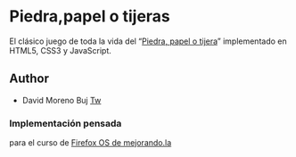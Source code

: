 Piedra,papel o tijeras
=====================

El clásico juego de toda la vida del “[Piedra, papel o tijera](http://es.wikipedia.org/wiki/Piedra,_papel_o_tijera)” implementado en HTML5, CSS3 y JavaScript.


## Author

* David Moreno Buj [Tw](https://twitter.com/davidmb91)


### Implementación pensada 
para el curso de [Firefox OS de mejorando.la](http://devcode.la/firefoxos)
